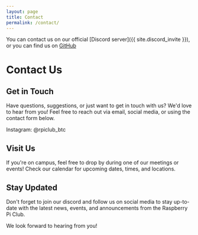 ```yaml
---
layout: page
title: Contact
permalink: /contact/
---
```


You can contact us on our official [Discord server]({{ site.discord_invite }}), or you can find us on [GitHub](https://github.com/btc-raspberrypiclub)

# Contact Us

## Get in Touch
Have questions, suggestions, or just want to get in touch with us? We'd love to hear from you! Feel free to reach out via email, social media, or using the contact form below.

<!--- Email: raspberrypiclub@gmail.com -->
Instagram: @rpiclub_btc

<!--- ## Contact Form
If you prefer, you can also use the contact form below to send us a message directly. Simply fill out the form with your name, email address, and message, and we'll get back to you as soon as possible.

**Name:**
[Your Name]

**Email:**
[Your Email Address]

**Message:**
[Your Message]

[Submit Button]-->

## Visit Us
If you're on campus, feel free to drop by during one of our meetings or events! Check our calendar for upcoming dates, times, and locations.

## Stay Updated
Don't forget to join our discord and follow us on social media to stay up-to-date with the latest news, events, and announcements from the Raspberry Pi Club.

We look forward to hearing from you!
